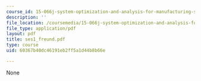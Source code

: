 ```yaml
---
course_id: 15-066j-system-optimization-and-analysis-for-manufacturing-summer-2003
description: ''
file_location: /coursemedia/15-066j-system-optimization-and-analysis-for-manufacturing-summer-2003/60367b40dc46191eb2ff5a1d44b8b66e_ses1_freund.pdf
file_type: application/pdf
layout: pdf
title: ses1_freund.pdf
type: course
uid: 60367b40dc46191eb2ff5a1d44b8b66e

---
```

None